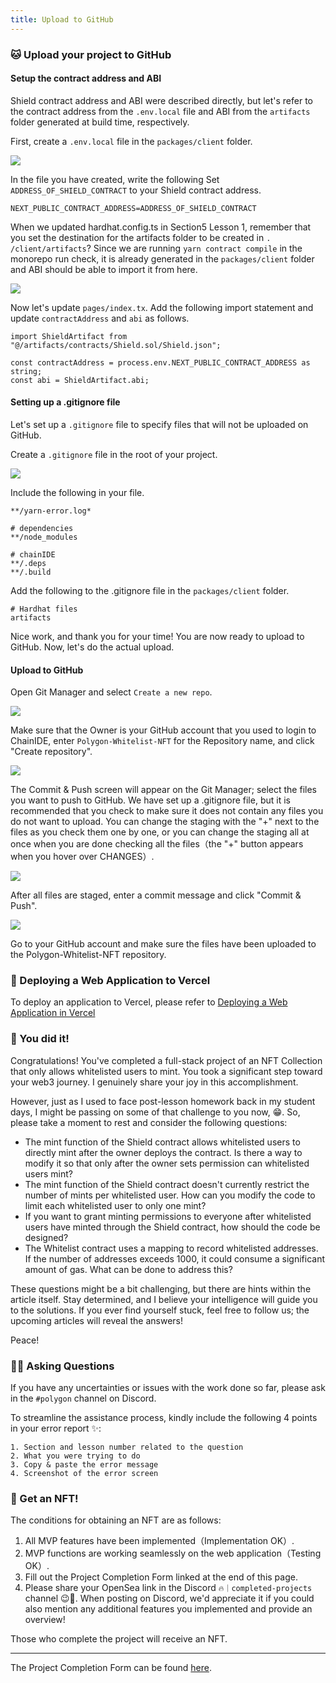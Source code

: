 ```yaml
---
title: Upload to GitHub
---
```

### 🐱 Upload your project to GitHub

#### Setup the contract address and ABI

Shield contract address and ABI were described directly, but let's refer to the contract address from the `.env.local` file and ABI from the `artifacts` folder generated at build time, respectively.

First, create a `.env.local` file in the `packages/client` folder.

![](/images/Polygon-Whitelist-NFT/section-5/5_3_1.png)

In the file you have created, write the following Set `ADDRESS_OF_SHIELD_CONTRACT` to your Shield contract address.

```
NEXT_PUBLIC_CONTRACT_ADDRESS=ADDRESS_OF_SHIELD_CONTRACT
```

When we updated hardhat.config.ts in Section5 Lesson 1, remember that you set the destination for the artifacts folder to be created in `. /client/artifacts`? Since we are running `yarn contract compile` in the monorepo run check, it is already generated in the `packages/client` folder and ABI should be able to import it from here.

![](/images/Polygon-Whitelist-NFT/section-5/5_3_2.png)

Now let's update `pages/index.tx`. Add the following import statement and update `contractAddress` and `abi` as follows.

```tsx
import ShieldArtifact from "@/artifacts/contracts/Shield.sol/Shield.json";

const contractAddress = process.env.NEXT_PUBLIC_CONTRACT_ADDRESS as string;
const abi = ShieldArtifact.abi;
```

#### Setting up a .gitignore file

Let's set up a `.gitignore` file to specify files that will not be uploaded on GitHub.

Create a `.gitignore` file in the root of your project.

![](/images/Polygon-Whitelist-NFT/section-5/5_3_3.png)

Include the following in your file.

```
**/yarn-error.log*

# dependencies
**/node_modules

# chainIDE
**/.deps
**/.build
```

Add the following to the .gitignore file in the `packages/client` folder.

```
# Hardhat files
artifacts
```

Nice work, and thank you for your time! You are now ready to upload to GitHub. Now, let's do the actual upload.

#### Upload to GitHub

Open Git Manager and select `Create a new repo`.

![](/images/Polygon-Whitelist-NFT/section-5/5_3_4.png)

Make sure that the Owner is your GitHub account that you used to login to ChainIDE, enter `Polygon-Whitelist-NFT` for the Repository name, and click "Create repository".

![](/images/Polygon-Whitelist-NFT/section-5/5_3_5.png)

The Commit & Push screen will appear on the Git Manager; select the files you want to push to GitHub. We have set up a .gitignore file, but it is recommended that you check to make sure it does not contain any files you do not want to upload. You can change the staging with the "+" next to the files as you check them one by one, or you can change the staging all at once when you are done checking all the files（the "+" button appears when you hover over CHANGES）.

![](/images/Polygon-Whitelist-NFT/section-5/5_3_6.png)

After all files are staged, enter a commit message and click "Commit & Push".

![](/images/Polygon-Whitelist-NFT/section-5/5_3_7.png)

Go to your GitHub account and make sure the files have been uploaded to the Polygon-Whitelist-NFT repository.

### 🤟 Deploying a Web Application to Vercel

To deploy an application to Vercel, please refer to [Deploying a Web Application in Vercel](/Solana/Solana-NFT-Drop/section-4/lesson-2)

### 🎊 You did it!

Congratulations! You've completed a full-stack project of an NFT Collection that only allows whitelisted users to mint. You took a significant step toward your web3 journey. I genuinely share your joy in this accomplishment.

However, just as I used to face post-lesson homework back in my student days, I might be passing on some of that challenge to you now, 😁. So, please take a moment to rest and consider the following questions:

- The mint function of the Shield contract allows whitelisted users to directly mint after the owner deploys the contract. Is there a way to modify it so that only after the owner sets permission can whitelisted users mint?
- The mint function of the Shield contract doesn't currently restrict the number of mints per whitelisted user. How can you modify the code to limit each whitelisted user to only one mint?
- If you want to grant minting permissions to everyone after whitelisted users have minted through the Shield contract, how should the code be designed?
- The Whitelist contract uses a mapping to record whitelisted addresses. If the number of addresses exceeds 1000, it could consume a significant amount of gas. What can be done to address this?

These questions might be a bit challenging, but there are hints within the article itself. Stay determined, and I believe your intelligence will guide you to the solutions. If you ever find yourself stuck, feel free to follow us; the upcoming articles will reveal the answers!

Peace!

### 🙋‍♂️ Asking Questions

If you have any uncertainties or issues with the work done so far, please ask in the `#polygon` channel on Discord.

To streamline the assistance process, kindly include the following 4 points in your error report ✨:

```
1. Section and lesson number related to the question
2. What you were trying to do
3. Copy & paste the error message
4. Screenshot of the error screen
```

### 🎫 Get an NFT!

The conditions for obtaining an NFT are as follows:

1. All MVP features have been implemented（Implementation OK）.
2. MVP functions are working seamlessly on the web application（Testing OK）.
3. Fill out the Project Completion Form linked at the end of this page.
4. Please share your OpenSea link in the Discord `🔥｜completed-projects` channel 😉🎉. When posting on Discord, we'd appreciate it if you could also mention any additional features you implemented and provide an overview!

Those who complete the project will receive an NFT.

---

The Project Completion Form can be found [here](https://airtable.com/shrf1cCtTx0iQuszX).

